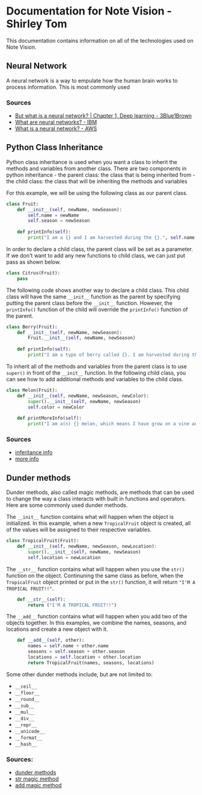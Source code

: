 # Documentation for Note Vision - Shirley Tom

This documentation contains information on all of the technologies used on Note Vision.

## Neural Network

A neural network is a way to empulate how the human brain works to process information. This is most commonly used 


<!-- 
This video is the introduction into neural networks. Using the example of an AI learning to read a handwritten letter, the video does a deep dive into how the AI learns to recognize the number. There are layers to the neural network and each layer helps to determine the final number since each layer cooresponds to each component of the number. For example, for number 9, the second layer corresponds to the little edges that create the entire number. Then, those little edges will light up the neurons that corresponds to the loop at the top and the line at the bottom of a 9. Then, this will light up the neuron for the number 9. For each layer of neurons, each neuron in the next layer is connected to all of the neurons from the previous layer. For the connections between the different layers of neurons, there are weights that help detemine whether or not the pixels will generate the number. This is also a bias for each neuron in the second row. -->

### Sources
- [But what is a neural network? | Chapter 1, Deep learning - 3Blue1Brown](https://www.youtube.com/watch?v=aircAruvnKk)
- [What are neural networks? - IBM](https://www.ibm.com/topics/neural-networks) 
- [What is a neural network? - AWS](https://aws.amazon.com/what-is/neural-network/)

<!-- ## Video 2 - 

This video discusses the concept of gradient descent. 

### Sources
- [Gradient descent, how neural networks learn | Chapter 2, Deep learning - 3Blue1Brown](https://www.youtube.com/watch?v=IHZwWFHWa-w)

## Video 3 - 

This video is about 

### Sources
- [What is backpropagation really doing? | Chapter 3, Deep learning - 3Blue1Brown](https://www.youtube.com/watch?v=Ilg3gGewQ5U) -->

## Python Class Inheritance

Python class inheritance is used when you want a class to inherit the methods and variables from another class. There are two components in python inheritance
	- the parent class: the class that is being inherited from
	- the child class: the class that will be inheriting the methods and variables

For this example, we will be using the following class as our parent class.
```py
class Fruit: 
	def __init__(self, newName, newSeason):
		self.name = newName
		self.season = newSeason
	
	def printInfo(self):
		print("I am a {} and I am harvested during the {}.", self.name, self.season)
```

In order to declare a child class, the parent class will be set as a parameter. If we don't want to add any new functions to child class, we can just put pass as shown below.
```py
class Citrus(Fruit): 
	pass
```

The following code shows another way to declare a child class. This child class will have the same `__init__` function as the parent by specifying putting the parent class before the `__init__` function. However, the `printInfo()` function of the child will override the `printInfo()` function of the parent.
```py
class Berry(Fruit): 
	def __init__(self, newName, newSeason):
		Fruit.__init__(self, newName, newSeason)
	
	def printInfo(self):
		print("I am a type of berry called {}. I am harvested during the {}.", self.name, self.season)
```

To inherit all of the methods and variables from the parent class is to use `super()` in front of the `__init__` function. In the following child class, you can see how to add additional methods and variables to the child class. 
```py
class Melon(Fruit): 
	def __init__(self, newName, newSeason, newColor):
		super().__init__(self, newName, newSeason)
		self.color = newColor
	
	def printMoreInfo(self):
		print("I am a(n) {} melon, which means I have grow on a vine and contain many seeds.", self.color)
```

### Sources
- [inferitance info](https://www.w3schools.com/python/python_inheritance.asp)
- [more info](https://www.geeksforgeeks.org/inheritance-in-python/)

## Dunder methods

Dunder methods, also called magic methods, are methods that can be used to change the way a class interacts with built in functions and operators. Here are some commonly used dunder methods.

The `__init__` function contains what will happen when the object is initialized. In this example, when a new `TropicalFruit` object is created, all of the values will be assigned to their respective variables.
```py
class TropicalFruit(Fruit): 
	def __init__(self, newName, newSeason, newLocation):
		super().__init__(self, newName, newSeason)
		self.location = newLocation
```

The `__str__` function contains what will happen when you use the `str()` function on the object. Continuning the same class as before, when the `TropicalFruit` object printed or put in the `str()` function, it will return `"I'M A TROPICAL FRUIT!!"`.
```py
	def __str__(self):
		return ("I'M A TROPICAL FRUIT!!")
```

The `__add__` function contains what will happen when you add two of the objects together. In this examples, we combine the names, seasons, and locations and create a new object with it. 
```py
	def __add__(self, other):
		names = self.name + other.name
		seasons = self.season + other.season
		locations = self.location + other.location
		return TropicalFruit(names, seasons, locations)
```

Some other dunder methods include, but are not limited to:
- `__ceil__`
- `__floor__`
- `__round__`
- `__sub__`
- `__mul__`
- `__div__`
- `__repr__`
- `__unicode__`
- `__format__`
- `__hash__`

### Sources:
- [dunder methods](https://www.geeksforgeeks.org/dunder-magic-methods-python/)
- [str magic method](https://www.scaler.com/topics/python-str/)
- [add magic method](https://www.geeksforgeeks.org/python-__add__-magic-method/)


<!-- Using PyTorch, we can fine tune Mask RCNN on a custom dataset. Mask RCNN is a deep learning instance segmenetation technique that is used to detected objects. To design a Mask RCNN network, you need to specify the classs and anchor boxes. There are two stages to a Mask RCNN network. The first stage is a regional proposal network. It will create bounding boxes based on anchor boxes. The second stage is a RCNN detector that fine tunes the bounding boxes. To train a Mask RCNN, you need three things aside from the image: the ground-truth bounding boxes, instances labels, and instance masks. All four items will be needed in order to train the Mask RCNN. 

### Sources:
- [link to video](https://www.youtube.com/watch?v=vV9L71hK-RE)
- [link to article](https://www.mathworks.com/help/vision/ug/getting-started-with-mask-r-cnn-for-instance-segmentation.html) -->



